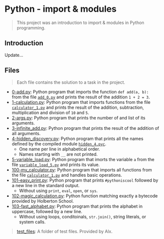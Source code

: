 # Python - import & modules

> This project was an introduction to import & modules in Python programming.

## Introduction

Update...

## Files

> Each file contains the solution to a task in the project.

- [0-add.py](https://github.com/Ebube-Ochemba/alx-higher_level_programming/blob/master/0x02-python-import_modules/0-add.py): Python program that imports the function `def add(a, b):` from the file [`add_0.py`](https://github.com/Ebube-Ochemba/alx-higher_level_programming/blob/master/0x02-python-import_modules/test_files/add_0.py) and prints the result of the addition `1 + 2 = 3`.
- [1-calculation.py](https://github.com/Ebube-Ochemba/alx-higher_level_programming/blob/master/0x02-python-import_modules/2-args.py): Python program that imports functions from the file [`calculator_1.py`](https://github.com/Ebube-Ochemba/alx-higher_level_programming/blob/master/0x02-python-import_modules/test_files/calculator_1.py) and prints the result of the addition, subtraction, multiplication and division of `10` and `5`.
- [2-args.py](https://github.com/Ebube-Ochemba/alx-higher_level_programming/blob/master/0x02-python-import_modules/3-infinite_add.py): Python program that prints the number of and list of its arguments.
- [3-infinite_add.py](https://github.com/Ebube-Ochemba/alx-higher_level_programming/blob/master/0x02-python-import_modules/3-infinite_add.py): Python program that prints the result of the addition of all arguments.
- [4-hidden_discovery.py](https://github.com/Ebube-Ochemba/alx-higher_level_programming/blob/master/0x02-python-import_modules/4-hidden_discovery.py): Python program that prints all the names defined by the compiled module [`hidden_4.pyc`](https://github.com/Ebube-Ochemba/alx-higher_level_programming/blob/master/0x02-python-import_modules/test_files/hidden_4.pyc).
	- One name per line in alphabetical order.
	- Names starting with `__` are not printed.
- [5-variable_load.py](https://github.com/Ebube-Ochemba/alx-higher_level_programming/blob/master/0x02-python-import_modules/5-variable_load.py): Python program that imorts the variable `a` from the file [`variable_load_5.py`](https://github.com/Ebube-Ochemba/alx-higher_level_programming/blob/master/0x02-python-import_modules/test_files/variable_load_5.py) and prints its value.
- [100-my_calculator.py](https://github.com/Ebube-Ochemba/alx-higher_level_programming/blob/master/0x02-python-import_modules/100-my_calculator.py): Python program that imports all functions from the file [`calculator_1.py`](https://github.com/Ebube-Ochemba/alx-higher_level_programming/blob/master/0x02-python-import_modules/test_files/calculator_1.py) and handles basic operations.
- [101-easy_print.py](https://github.com/Ebube-Ochemba/alx-higher_level_programming/blob/master/0x02-python-import_modules/101-easy_print.py): Python program that prints `#pythoniscool` followed by a new line in the standard output.
	- Without using `print`, `eval`, `open`, or `sys`.
- [102-magic_calculation.py](): Python function matching exactly a bytecode provided by Holberton School.
- [103-fast_alphabet.py](https://github.com/Ebube-Ochemba/alx-higher_level_programming/blob/master/0x02-python-import_modules/103-fast_alphabet.py): Python program that prints the alphabet in uppercase, followed by a new line.
	- Without using loops, conditoinals, `str.join()`, string literals, or system calls.

> [test_files](https://github.com/Ebube-Ochemba/alx-higher_level_programming/tree/master/0x02-python-import_modules/test_files): A folder of test files. Provided by Alx.
